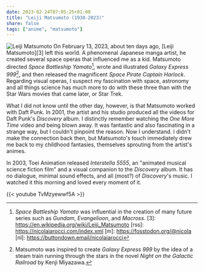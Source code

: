 ```yaml
---
date: 2023-02-24T07:05:25+01:00
title: "Leiji Matsumoto (1938-2023)"
share: false
tags: ["anime", "matsumoto"]
---
```

![Leiji Matsumoto](/images/leiji-matsumoto.jpg#right)
On February 13, 2023, about ten days ago, [Leiji Matsumoto][3] left this world.
A phenomenal Japanese manga artist, he created several space operas that
influenced me as a kid. Matsumoto directed *Space Battleship Yamato*[^2], wrote
and illustrated *Galaxy Express 999*[^1], and then released the magnificent
*Space Pirate Captain Harlock*. Regarding visual operas, I suspect my
fascination with space, astronomy and all things science has much more to do
with these three than with the Star Wars movies that came later, or Star Trek.

What I did not know until the other day, however, is that Matsumoto worked with
Daft Punk. In 2001, the artist and his studio produced all the videos for Daft
Punk's *Discovery* album. I distinctly remember watching the *One More Time*
video and being blown away. It was fantastic and also fascinating in a strange
way, but I couldn't pinpoint the reason. Now I understand. I didn't make the
connection back then, but Matsumoto's touch immediately drew me back to my
childhood fantasies, themselves sprouting from the artist's animes.

In 2003, Toei Animation released *Interstella 5555*, an "animated musical
science fiction film" and a visual companion to the *Discovery* album. It has
no dialogue, minimal sound effects, and all (most?) of *Discovery*'s music. I
watched it this morning and loved every moment of it.

{{< youtube TvMzyewwf5A >}}
<br/>



 [^1]: Matsumoto was inspired to create *Galaxy Express 999* by the idea of a steam train running through the stars in the novel *Night on the Galactic Railroad* by Kenji Miyazawa.
 [^2]: *Space Battleship Yamato* was influential in the creation of many future series such as *Gundam*, *Evangelioon*, and *Macross*.
 [3]: https://en.wikipedia.org/wiki/Leiji_Matsumoto
 [rss]: https://nicolaiarocci.com/index.xml
 [m]: https://fosstodon.org/@nicola
 [nl]: https://buttondown.email/nicolaiarocci
